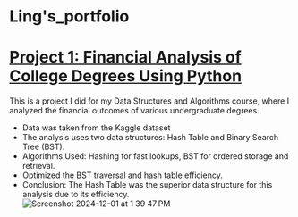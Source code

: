 # Ling's_portfolio

# [Project 1: Financial Analysis of College Degrees Using Python](https://github.com/lingjin0725/Python)

This is a project I did for my Data Structures and Algorithms course, where I analyzed the financial outcomes of various undergraduate degrees.  

- Data was taken from the Kaggle dataset 
- The analysis uses two data structures: Hash Table and Binary Search Tree (BST).  
- Algorithms Used: Hashing for fast lookups, BST for ordered storage and retrieval.  
- Optimized the BST traversal and hash table efficiency.
- Conclusion: The Hash Table was the superior data structure for this analysis due to its efficiency.  
![Screenshot 2024-12-01 at 1 39 47 PM](https://github.com/user-attachments/assets/a048191a-4a9a-42f6-8bc4-f896c1205e4c)
